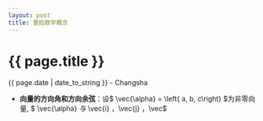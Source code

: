 ```yaml
---
layout: post
title: 重拾数学概念
---
```


{{ page.title }}
================

<p class="meta">{{ page.date | date_to_string }} - Changsha</p>

+ **向量的方向角和方向余弦**：设$ \vec{\alpha} = \left\{ a, b, c\right\} $为非零向量, $ \vec{\alpha} $与$ \vec{i} ，\vec{j} ，\vec$